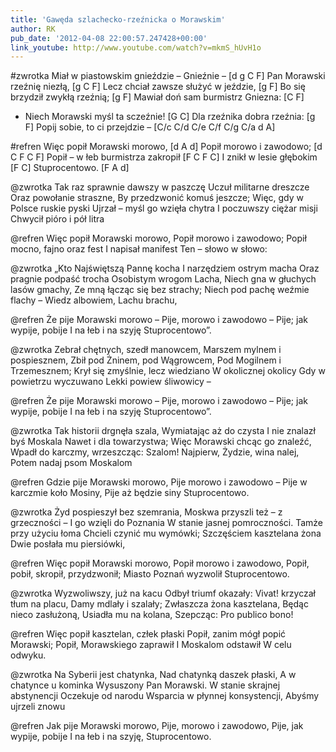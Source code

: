 ```yaml
---
title: 'Gawęda szlachecko-rzeźnicka o Morawskim'
author: RK
pub_date: '2012-04-08 22:00:57.247428+00:00'
link_youtube: http://www.youtube.com/watch?v=mkmS_hUvH1o
---
```


#zwrotka
Miał w piastowskim gnieździe – Gnieźnie –		[d g C F]
Pan Morawski rzeźnię niezłą,			[g C F]
Lecz chciał zawsze służyć w jeździe,		[g F]
Bo się brzydził zwykłą rzeźnią;			[g F]
Mawiał doń sam burmistrz Gniezna:			[C F]
- Niech Morawski myśl ta sczeźnie!			[G C]
Dla rzeźnika dobra rzeźnia:				[g F]
Popij sobie, to ci przejdzie –				[C/c C/d C/e C/f C/g C/a d A]

#refren	
Więc popił Morawski morowo,		[d A d]
	Popił morowo i zawodowo;			[d C F C F]
	Popił – w łeb burmistrza zakropił		[F C F C]
	I znikł w lesie głębokim			[F C]
	Stuprocentowo.				[F A d]

@zwrotka
Tak raz sprawnie dawszy w paszczę
Uczuł militarne dreszcze
Oraz powołanie straszne,
By przedzwonić komuś jeszcze;
Więc, gdy w Polsce ruskie pyski
Ujrzał – myśl go wzięła chytra
I poczuwszy ciężar misji
Chwycił pióro i pół litra

@refren
	Więc popił Morawski morowo,
	Popił morowo i zawodowo;
	Popił mocno, fajno oraz fest
	I napisał manifest
	Ten – słowo w słowo:

@zwrotka
„Kto Najświętszą Pannę kocha
I narzędziem ostrym macha
Oraz pragnie podpaść trocha
Osobistym wrogom Lacha,
Niech gna w głuchych lasów gmachy,
Ze mną łącząc się bez strachy;
Niech pod pachę weźmie flachy –
Wiedz albowiem, Lachu brachu,

@refren
	Że pije Morawski morowo –
	Pije, morowo i zawodowo –
	Pije; jak wypije, pobije
	I na łeb i na szyję
	Stuprocentowo”.

@zwrotka
Zebrał chętnych, szedł manowcem,
Marszem mylnem i pospiesznem,
Zbił pod Żninem, pod Wągrowcem,
Pod Mogilnem i Trzemesznem;
Krył się zmyślnie, lecz wiedziano
W okolicznej okolicy
Gdy w powietrzu wyczuwano
Lekki powiew śliwowicy –

@refren
	Że pije Morawski morowo –
	Pije, morowo i zawodowo –
	Pije; jak wypije, pobije
	I na łeb i na szyję
	Stuprocentowo”.

@zwrotka
Tak historii drgnęła szala,
Wymiatając aż do czysta
I nie znalazł byś Moskala
Nawet i dla towarzystwa;
Więc Morawski chcąc go znaleźć,
Wpadł do karczmy, wrzeszcząc: Szalom!
Najpierw, Żydzie, wina nalej,
Potem nadaj psom Moskalom

@refren
	Gdzie pije Morawski morowo,
	Pije morowo i zawodowo –
	Pije w karczmie koło Mosiny,
	Pije aż będzie siny
	Stuprocentowo.

@zwrotka
Żyd pospieszył bez szemrania,
Moskwa przyszli też – z grzeczności –
I go wzięli do Poznania
W stanie jasnej pomroczności.
Tamże przy użyciu łoma
Chcieli czynić mu wymówki;
Szczęściem kasztelana żona
Dwie posłała mu piersiówki,

@refren
	Więc popił Morawski morowo,
	Popił morowo i zawodowo,
	Popił, pobił, skropił, przydzwonił;
	Miasto Poznań wyzwolił
Stuprocentowo.

@zwrotka
Wyzwoliwszy, już na kacu
Odbył triumf okazały:
Vivat! krzyczał tłum na placu,
Damy mdlały i szalały;
Zwłaszcza żona kasztelana,
Będąc nieco zasłużoną,
Usiadła mu na kolana,
Szepcząc: Pro publico bono!

@refren
	Więc popił kasztelan, człek płaski
	Popił, zanim mógł popić Morawski;
	Popił, Morawskiego zaprawił
	I Moskalom odstawił
	W celu odwyku.

@zwrotka
Na Syberii jest chatynka,
Nad chatynką daszek płaski,
A w chatynce u kominka
Wysuszony Pan Morawski.
W stanie skrajnej abstynencji
Oczekuje od narodu
Wsparcia w płynnej konsystencji,
Abyśmy ujrzeli znowu

@refren
	Jak pije Morawski morowo,
	Pije, morowo i zawodowo,
	Pije, jak wypije, pobije
	I na łeb i na szyję,
	Stuprocentowo.